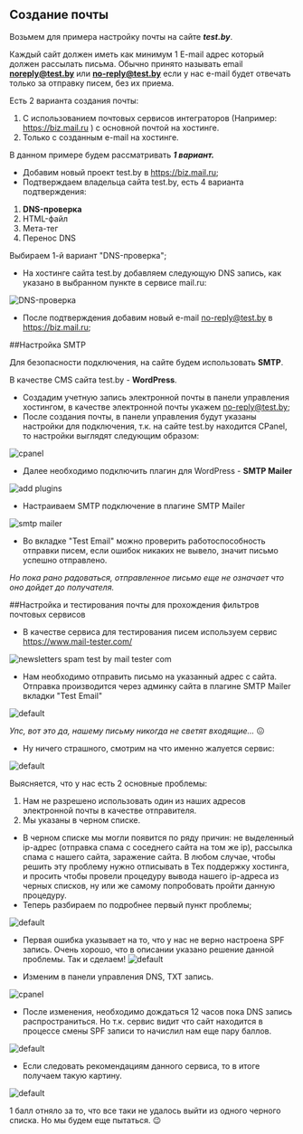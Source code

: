 ## Создание почты
Возьмем для примера настройку почты на сайте ___test.by___.
 

Каждый сайт должен иметь как минимум 1 E-mail адрес который должен рассылать письма. Обычно принято называть email **noreply@test.by** или **no-reply@test.by** если у нас e-mail будет отвечать только за отправку писем, без их приема.

Есть 2 варианта создания почты: 

1. С использованием почтовых сервисов интеграторов (Например: https://biz.mail.ru ) с основной почтой на хостинге.
2. Только с созданным e-mail на хостинге.

В данном примере будем рассматривать ***1 вариант.***

*  Добавим новый проект test.by в https://biz.mail.ru;
*  Подтверждаем владельца сайта test.by, есть 4 варианта подтверждения:

 1. **DNS-проверка**
 2. HTML-файл
 3. Мета-тег
 4. Перенос DNS

 Выбираем 1-й вариант "DNS-проверка";
* На хостинге сайта test.by добавляем следующую DNS запись, как указано в выбранном пункте в сервисе mail.ru:

![DNS-проверка](https://cloud.githubusercontent.com/assets/2115607/21552782/0700ba5e-ce15-11e6-93f7-b984a4e19158.png)
* После подтверждения добавим новый e-mail no-reply@test.by в https://biz.mail.ru;

##Настройка SMTP

Для безопасности подключения, на сайте будем использовать **SMTP**.

В качестве CMS сайта test.by - **WordPress**.

* Создадим учетную запись электронной почты в панели управления хостингом, в качестве электронной почты укажем no-reply@test.by;
* После создания почты, в панели управления будут указаны настройки для подключения, т.к. на сайте test.by находится CPanel, то настройки выглядят следующим образом:

![cpanel](https://cloud.githubusercontent.com/assets/2115607/21552979/6a476df0-ce16-11e6-9cc3-673747b8686d.png)
* Далее необходимо подключить плагин для WordPress - **SMTP Mailer**

![add plugins ](https://cloud.githubusercontent.com/assets/2115607/21553027/dd53d036-ce16-11e6-9e68-e4605eebd81d.png)
* Настраиваем SMTP подключение в плагине SMTP Mailer

![smtp mailer ](https://cloud.githubusercontent.com/assets/2115607/21553072/38321666-ce17-11e6-9c63-e960569d5ae0.png)

* Во вкладке "Test Email" можно проверить работоспособность отправки писем, если ошибок никаких не вывело, значит письмо успешно отправлено.

_Но пока рано радоваться, отправленное письмо еще не означает что оно дойдет до получателя._

##Настройка и тестирования почты для прохождения фильтров почтовых сервисов

* В качестве сервиса для тестирования писем используем сервис https://www.mail-tester.com/

![newsletters spam test by mail tester com](https://cloud.githubusercontent.com/assets/2115607/21553238/5bd6a888-ce18-11e6-9918-affc181a2e48.png)

* Нам необходимо отправить письмо на указанный адрес с сайта. Отправка производится через админку сайта в плагине SMTP Mailer вкладки "Test Email"

![default](https://cloud.githubusercontent.com/assets/2115607/21553286/b1735cc8-ce18-11e6-83ce-434b0294e3da.png)

_Упс, вот это да, нашему письму никогда не светят входящие..._ 😖 
* Ну ничего страшного, смотрим на что именно жалуется сервис:

![default](https://cloud.githubusercontent.com/assets/2115607/21553435/542584c8-ce19-11e6-94a1-0d6e1d2617a9.png)

Выясняется, что у нас есть 2 основные проблемы:

1. Нам не разрешено использовать один из наших адресов электронной почты в качестве отправителя.
2. Мы указаны в черном списке.

* В черном списке мы могли появится по ряду причин: не выделенный ip-адрес (отправка спама с соседнего сайта на том же ip), рассылка спама с нашего сайта, заражение сайта. В любом случае, чтобы решить эту проблему нужно отписывать в Тех поддержку хостинга, и просить чтобы провели процедуру вывода нашего ip-адреса из черных списков, ну или же самому попробовать пройти данную процедуру.
* Теперь разбираем по подробнее первый пункт проблемы;
 
![default](https://cloud.githubusercontent.com/assets/2115607/21553617/4d77c3f6-ce1a-11e6-98f7-2221b5bdffdb.png)

* Первая ошибка указывает на то, что у нас не верно настроена SPF запись. Очень хорошо, что в описании указано решение данной проблемы. Так и сделаем!
![default](https://cloud.githubusercontent.com/assets/2115607/21553677/b2ac3914-ce1a-11e6-871e-ad3002aa7a74.png)

* Изменим в панели управления DNS, TXT запись.

![cpanel](https://cloud.githubusercontent.com/assets/2115607/21553769/58736fd4-ce1b-11e6-9dfc-2f2ed523dcac.png)

* После изменения, необходимо дождаться 12 часов пока DNS запись распространиться. Но т.к. сервис видит что сайт находится в процессе смены SPF записи то начислил нам еще пару баллов.

![default](https://cloud.githubusercontent.com/assets/2115607/21553798/9d1814a0-ce1b-11e6-8932-f6264141b61e.png)

* Если следовать рекомендациям данного сервиса, то в итоге получаем такую картину.

![default](https://cloud.githubusercontent.com/assets/2115607/21553878/25a83912-ce1c-11e6-8b36-a7314b1555f7.png)

1 балл отняло за то, что все таки не удалось выйти из одного черного списка. Но мы будем еще пытаться. 😉 
